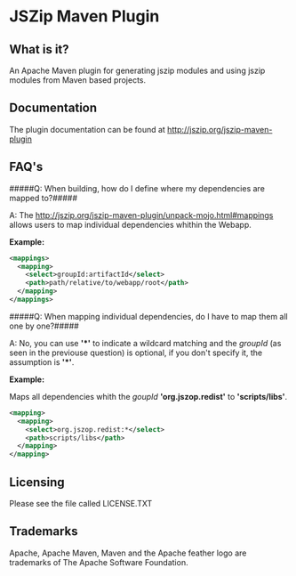 JSZip Maven Plugin
==================

What is it?
-----------

An Apache Maven plugin for generating jszip modules and using jszip modules from Maven based projects.

Documentation
-------------

The plugin documentation can be found at http://jszip.org/jszip-maven-plugin

FAQ's
-----

#####Q: When building, how do I define where my dependencies are mapped to?#####

A: The http://jszip.org/jszip-maven-plugin/unpack-mojo.html#mappings allows users to map individual dependencies whithin the Webapp.

__Example:__
```xml
<mappings>
  <mapping>
    <select>groupId:artifactId</select>
    <path>path/relative/to/webapp/root</path>
  </mapping>
</mappings>
```

#####Q: When mapping individual dependencies, do I have to map them all one by one?#####


A: No, you can use __'*'__ to indicate a wildcard matching and the _groupId_ (as seen in the previouse question) is optional, if you don't specify it, the assumption is __'*'__.

__Example:__

Maps all dependencies whith the _goupId_ __'org.jszop.redist'__ to __'scripts/libs'__.
```xml
<mapping>
  <mapping>
    <select>org.jszop.redist:*</select>
    <path>scripts/libs</path>
  </mapping>
</mapping>
```

Licensing
---------

Please see the file called LICENSE.TXT

Trademarks
----------
Apache, Apache Maven, Maven and the Apache feather logo are trademarks of The Apache Software Foundation.
